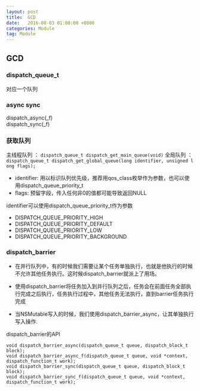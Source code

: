 ```yaml
---
layout: post
title:  GCD
date:   2016-08-03 01:08:00 +0800
categories: Module
tag: Module
---
```

## GCD

### dispatch_queue_t
对应一个队列
### async sync
dispatch_async(\_f)  
dispatch_sync(\_f)
### 获取队列  
主线程队列 ： `dispatch_queue_t dispatch_get_main_queue(void)`
全局队列 ： `dispatch_queue_t dispatch_get_global_queue(long identifier, unsigned long flags);`  
* identifier: 用以标识队列优先级，推荐用qos_class枚举作为参数，也可以使用dispatch_queue_priority_t
* flags: 预留字段，传入任何非0的值都可能导致返回NULL  

identifier可以使用dispatch_queue_priority_t作为参数
* DISPATCH_QUEUE_PRIORITY_HIGH
* DISPATCH_QUEUE_PRIORITY_DEFAULT
* DISPATCH_QUEUE_PRIORITY_LOW
* DISPATCH_QUEUE_PRIORITY_BACKGROUND  

### dispatch_barrier
* 在并行队列中，有的时候我们需要让某个任务单独执行，也就是他执行的时候不允许其他任务执行。这时候dispatch_barrier就派上了用场。

* 使用dispatch_barrier将任务加入到并行队列之后，任务会在前面任务全部执行完成之后执行，任务执行过程中，其他任务无法执行，直到barrier任务执行完成
* 当NSMutable写入的时候，我们使用dispatch_barrier_async，让其单独执行写入操作.  

dispatch_barrier的API
```
void dispatch_barrier_async(dispatch_queue_t queue, dispatch_block_t block);
void dispatch_barrier_async_f(dispatch_queue_t queue, void *context, dispatch_function_t work);
void dispatch_barrier_sync(dispatch_queue_t queue, dispatch_block_t block);
void dispatch_barrier_sync_f(dispatch_queue_t queue, void *context, dispatch_function_t work);
```
